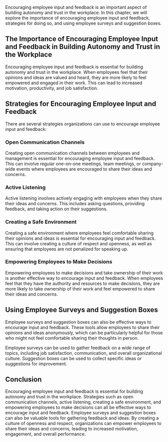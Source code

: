 
Encouraging employee input and feedback is an important aspect of building autonomy and trust in the workplace. In this chapter, we will explore the importance of encouraging employee input and feedback, strategies for doing so, and using employee surveys and suggestion boxes.

The Importance of Encouraging Employee Input and Feedback in Building Autonomy and Trust in the Workplace
---------------------------------------------------------------------------------------------------------

Encouraging employee input and feedback is essential for building autonomy and trust in the workplace. When employees feel that their opinions and ideas are valued and heard, they are more likely to feel empowered and engaged in their work. This can lead to increased motivation, productivity, and job satisfaction.

Strategies for Encouraging Employee Input and Feedback
------------------------------------------------------

There are several strategies organizations can use to encourage employee input and feedback:

### Open Communication Channels

Creating open communication channels between employees and management is essential for encouraging employee input and feedback. This can involve regular one-on-one meetings, team meetings, or company-wide events where employees are encouraged to share their ideas and concerns.

### Active Listening

Active listening involves actively engaging with employees when they share their ideas and concerns. This includes asking questions, providing feedback, and taking action on their suggestions.

### Creating a Safe Environment

Creating a safe environment where employees feel comfortable sharing their opinions and ideas is essential for encouraging input and feedback. This can involve creating a culture of respect and openness, as well as ensuring that employees are not penalized for speaking up.

### Empowering Employees to Make Decisions

Empowering employees to make decisions and take ownership of their work is another effective way to encourage input and feedback. When employees feel that they have the authority and resources to make decisions, they are more likely to take ownership of their work and feel empowered to share their ideas and concerns.

Using Employee Surveys and Suggestion Boxes
-------------------------------------------

Employee surveys and suggestion boxes can also be effective ways to encourage input and feedback. These tools allow employees to share their opinions and ideas anonymously, which can be particularly helpful for those who might not feel comfortable sharing their thoughts in person.

Employee surveys can be used to gather feedback on a wide range of topics, including job satisfaction, communication, and overall organizational culture. Suggestion boxes can be used to collect specific ideas or suggestions for improvement.

Conclusion
----------

Encouraging employee input and feedback is essential for building autonomy and trust in the workplace. Strategies such as open communication channels, active listening, creating a safe environment, and empowering employees to make decisions can all be effective ways to encourage input and feedback. Employee surveys and suggestion boxes can also be valuable tools for gathering feedback and ideas. By creating a culture of openness and respect, organizations can empower employees to share their ideas and concerns, leading to increased motivation, engagement, and overall performance.
